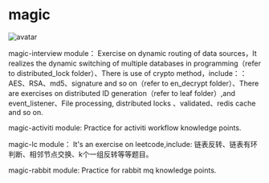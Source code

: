 # magic
![avatar](https://github.com/yufeicheng/magic/blob/master/jetbrains-logo.jpg)

magic-interview module：
Exercise on dynamic routing of data sources，It realizes the dynamic switching of multiple databases in programming（refer to distributed_lock folder）、There is use of crypto method，include：：AES、RSA、md5、signature and so on（refer to en_decrypt folder）、There are exercises on distributed ID generation（refer to leaf folder）,and event_listener、File processing, distributed locks 、validated、redis cache and so on.

magic-activiti module:
Practice for activiti workflow knowledge points.

magic-lc module：
It's an exercise on leetcode,include: 链表反转、链表有环判断、相邻节点交换、k个一组反转等等题目。

magic-rabbit module:
Practice for rabbit mq knowledge points.